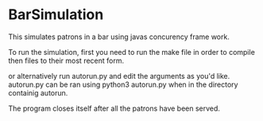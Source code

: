 # BarSimulation
This simulates patrons in a bar using javas concurency frame work.

To run the simulation, first you need to run the make file in order to compile then files to their most recent form.

or alternatively run autorun.py and edit the arguments as you'd like. autorun.py can be ran using python3 autorun.py when in the directory containig autorun.

The program closes itself after all the patrons have been served.